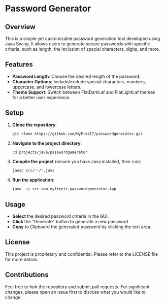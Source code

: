 # Password Generator

## Overview

This is a simple yet customizable password generation tool developed using Java Swing. It allows users to generate
secure passwords with specific criteria, such as length, the inclusion of special characters, digits, and more.

## Features

- **Password Length**: Choose the desired length of the password.
- **Character Options**: Include/exclude special characters, numbers, uppercase, and lowercase letters.
- **Theme Support**: Switch between FlatDarkLaf and FlatLightLaf themes for a better user experience.

## Setup

1. **Clone the repository**:
   ```bash
   git clone https://github.com/MyFreeIT/passwordgenerator.git

2. **Navigate to the project directory**:
   ```bash
   cd projects/java/passwordgenerator

3. **Compile the project** (ensure you have Java installed, then run):
   ```bash
   javac src/**/*.java

4. **Run the application**:
   ```bash
   java -cp src com.myfreeit.passwordgenerator.App

## Usage

- **Select** the desired password criteria in the GUI.
- **Click** the "Generate" button to generate a new password.
- **Copy** to Clipboard the generated password by clicking the text area.

## License

This project is proprietary and confidential. Please refer to the LICENSE file for more details.

## Contributions

Feel free to fork the repository and submit pull requests. For significant changes, please open an issue first to
discuss what you would like to change.